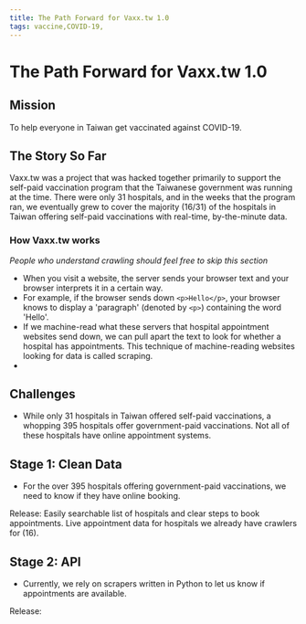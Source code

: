 ```yaml
---
title: The Path Forward for Vaxx.tw 1.0
tags: vaccine,COVID-19,
---
```

# The Path Forward for Vaxx.tw 1.0

## Mission
To help everyone in Taiwan get vaccinated against COVID-19. 

## The Story So Far

Vaxx.tw was a project that was hacked together primarily to support the self-paid vaccination program that the Taiwanese government was running at the time. There were only 31 hospitals, and in the weeks that the program ran, we eventually grew to cover the majority (16/31) of the hospitals in Taiwan offering self-paid vaccinations with real-time, by-the-minute data. 

### How Vaxx.tw works
*People who understand crawling should feel free to skip this section*
* When you visit a website, the server sends your browser text and your browser interprets it in a certain way. 
* For example, if the browser sends down `<p>Hello</p>`, your browser knows to display a 'paragraph' (denoted by `<p>`) containing the word 'Hello'.
* If we machine-read what these servers that hospital appointment websites send down, we can pull apart the text to look for whether a hospital has appointments. This technique of machine-reading websites looking for data is called scraping. 
* 

## Challenges
* While only 31 hospitals in Taiwan offered self-paid vaccinations, a whopping 395 hospitals offer government-paid vaccinations. Not all of these hospitals have online appointment systems. 

## Stage 1: Clean Data
* For the over 395 hospitals offering government-paid vaccinations, we need to know if they have online booking. 

Release: Easily searchable list of hospitals and clear steps to book appointments. Live appointment data for hospitals we already have crawlers for (16). 

## Stage 2: API 
* Currently, we rely on scrapers written in Python to let us know if appointments are available. 

Release: